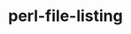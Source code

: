 ---
title: "perl-file-listing"
layout: cache
categories: [package, develop-2024-08-04]
meta: {"versions": ["6.04"], "compilers": ["oneapi@=2024.2.0"], "oss": ["ubuntu22.04"], "platforms": ["linux"], "targets": ["x86_64_v3"], "stacks": ["e4s-oneapi", "root"], "num_specs": 1, "num_specs_by_stack": {"e4s-oneapi": 1, "root": 1}}
spec_details: [{"hash": "ps4badj6mxc7c3vdo2w3lvjsvpidqbty", "compiler": "oneapi@=2024.2.0", "versions": ["6.04"], "os": "ubuntu22.04", "platform": "linux", "target": "x86_64_v3", "variants": ["build_system=perl"], "stacks": ["e4s-oneapi", "root"], "size": "-", "tarball": "https://binaries.spack.io/releases/develop-2024-08-04/build_cache/linux-ubuntu22.04-x86_64_v3/oneapi-2024.2.0/perl-file-listing-6.04/linux-ubuntu22.04-x86_64_v3-oneapi-2024.2.0-perl-file-listing-6.04-ps4badj6mxc7c3vdo2w3lvjsvpidqbty.spack"}]
---